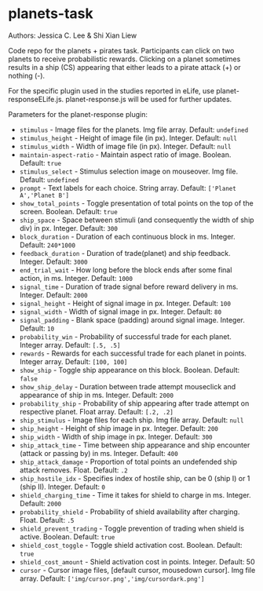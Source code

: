 # planets-task

Authors: Jessica C. Lee & Shi Xian Liew

Code repo for the planets + pirates task. Participants can click on two planets to receive probabilistic rewards. Clicking on a planet sometimes results in a ship (CS) appearing that either leads to a pirate attack (+) or nothing (-).

For the specific plugin used in the studies reported in eLife, use planet-responseELife.js. planet-response.js will be
used for further updates.

Parameters for the planet-response plugin:

 - `stimulus` - Image files for the planets. Img file array. Default: `undefined`
 - `stimulus_height` - Height of image file (in px). Integer. Default: `null`
 - `stimulus_width` - Width of image file (in px). Integer. Default: `null`
 - `maintain-aspect-ratio` - Maintain aspect ratio of image. Boolean. Default: `true`
 - `stimulus_select` - Stimulus selection image on mouseover. Img file. Default: `undefined`
 - `prompt` - Text labels for each choice. String array. Default: `['Planet A','Planet B']`
 - `show_total_points` - Toggle presentation of total points on the top of the screen. Boolean. Default: `true`
 - `ship_space` - Space between stimuli (and consequently the width of ship div) in px. Integer. Default: `300`
 - `block_duration` - Duration of each continuous block in ms. Integer. Default: `240*1000`
 - `feedback_duration` - Duration of trade(planet) and ship feedback. Integer. Default: `3000`
 - `end_trial_wait` - How long before the block ends after some final action, in ms. Integer. Default: `1000`
 - `signal_time` - Duration of trade signal before reward delivery in ms. Integer. Default: `2000`
 - `signal_height` - Height of signal image in px. Integer. Default: `100`
 - `signal_width` - Width of signal image in px. Integer. Default: `80`
 - `signal_padding` - Blank space (padding) around signal image. Integer. Default: `10`
 - `probability_win` - Probability of successful trade for each planet. Integer array. Default: `[.5, .5]`
 - `rewards` - Rewards for each successful trade for each planet in points. Integer array. Default: `[100, 100]`
 - `show_ship` - Toggle ship appearance on this block. Boolean. Default: `false`
 - `show_ship_delay` - Duration between trade attempt mouseclick and appearance of ship in ms. Integer. Default: `2000`
 - `probability_ship` - Probability of ship appearing after trade attempt on respective planet. Float array. Default: `[.2, .2]`
 - `ship_stimulus` - Image files for each ship. Img file array. Default: `null`
 - `ship_height` - Height of ship image in px. Integer. Default: `200`
 - `ship_width` - Width of ship image in px. Integer. Default: `300`
 - `ship_attack_time` - Time between ship appearance and ship encounter (attack or passing by) in ms. Integer. Default: `400`
 - `ship_attack_damage` - Proportion of total points an undefended ship attack removes. Float. Default: `.2`
 - `ship_hostile_idx` - Specifies index of hostile ship, can be 0 (ship I) or 1 (ship II). Integer. Default: `0`
 - `shield_charging_time` - Time it takes for shield to charge in ms. Integer. Default: `2000`
 - `probability_shield` - Probability of shield availability after charging. Float. Default: `.5`
 - `shield_prevent_trading` - Toggle prevention of trading when shield is active. Boolean. Default: `true`
 - `shield_cost_toggle` - Toggle shield activation cost. Boolean. Default: `true`
 - `shield_cost_amount` - Shield activation cost in points. Integer. Default: 50
 - `cursor` - Cursor image files, [default cursor, mousedown cursor]. Img file array. Default: `['img/cursor.png','img/cursordark.png']`

